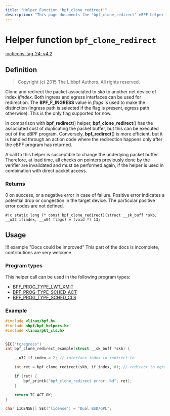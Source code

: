 ```yaml
---
title: "Helper Function 'bpf_clone_redirect'"
description: "This page documents the 'bpf_clone_redirect' eBPF helper function, including its defintion, usage, program types that can use it, and examples."
---
```

# Helper function `bpf_clone_redirect`

<!-- [FEATURE_TAG](bpf_clone_redirect) -->
[:octicons-tag-24: v4.2](https://github.com/torvalds/linux/commit/3896d655f4d491c67d669a15f275a39f713410f8)
<!-- [/FEATURE_TAG] -->

## Definition

> Copyright (c) 2015 The Libbpf Authors. All rights reserved.


<!-- [HELPER_FUNC_DEF] -->
Clone and redirect the packet associated to _skb_ to another net device of index _ifindex_. Both ingress and egress interfaces can be used for redirection. The **BPF_F_INGRESS** value in _flags_ is used to make the distinction (ingress path is selected if the flag is present, egress path otherwise). This is the only flag supported for now.

In comparison with **bpf_redirect**() helper, **bpf_clone_redirect**() has the associated cost of duplicating the packet buffer, but this can be executed out of the eBPF program. Conversely, **bpf_redirect**() is more efficient, but it is handled through an action code where the redirection happens only after the eBPF program has returned.

A call to this helper is susceptible to change the underlying packet buffer. Therefore, at load time, all checks on pointers previously done by the verifier are invalidated and must be performed again, if the helper is used in combination with direct packet access.

### Returns

0 on success, or a negative error in case of failure. Positive error indicates a potential drop or congestion in the target device. The particular positive error codes are not defined.

`#!c static long (* const bpf_clone_redirect)(struct __sk_buff *skb, __u32 ifindex, __u64 flags) = (void *) 13;`
<!-- [/HELPER_FUNC_DEF] -->

## Usage

!!! example "Docs could be improved"
    This part of the docs is incomplete, contributions are very welcome

### Program types

This helper call can be used in the following program types:

<!-- DO NOT EDIT MANUALLY -->
<!-- [HELPER_FUNC_PROG_REF] -->
 * [BPF_PROG_TYPE_LWT_XMIT](../program-type/BPF_PROG_TYPE_LWT_XMIT.md)
 * [BPF_PROG_TYPE_SCHED_ACT](../program-type/BPF_PROG_TYPE_SCHED_ACT.md)
 * [BPF_PROG_TYPE_SCHED_CLS](../program-type/BPF_PROG_TYPE_SCHED_CLS.md)
<!-- [/HELPER_FUNC_PROG_REF] -->

### Example

```c
#include <linux/bpf.h>
#include <bpf/bpf_helpers.h>
#include <linux/pkt_cls.h>


SEC("tc/egress")
int bpf_clone_redirect_example(struct __sk_buff *skb) {

    __u32 if_index = 2; // interface index to redirect to

    int ret = bpf_clone_redirect(skb, if_index, 0); // redirect to egress path because BPF_F_INGRESS flag is not set

    if (ret) {
        bpf_printk("bpf_clone_redirect error: %d", ret);
    }

    return TC_ACT_OK;
}

char LICENSE[] SEC("license") = "Dual BSD/GPL";
```
